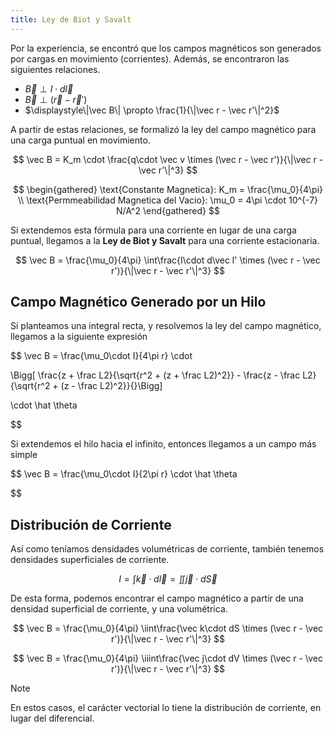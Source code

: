```yaml
---
title: Ley de Biot y Savalt
---
```


Por la experiencia, se encontró que los campos magnéticos son generados por cargas en movimiento (corrientes). Además, se encontraron las siguientes relaciones.

- $\vec B \perp I\cdot d\vec l$
- $\vec B \perp (\vec r - \vec r')$
- $\displaystyle\|\vec B\| \propto \frac{1}{\|\vec r - \vec r'\|^2}$

A partir de estas relaciones, se formalizó la ley del campo magnético para una carga puntual en movimiento.

$$
\vec B = K_m \cdot \frac{q\cdot \vec v \times (\vec r - \vec r')}{\|\vec r - \vec r'\|^3}
$$

$$
\begin{gathered}
\text{Constante Magnetica}: K_m = \frac{\mu_0}{4\pi} \\
\text{Permmeabilidad Magnetica del Vacio}: \mu_0 = 4\pi \cdot 10^{-7} N/A^2
\end{gathered}
$$

Si extendemos esta fórmula para una corriente en lugar de una carga puntual, llegamos a la **Ley de Biot y Savalt** para una corriente estacionaria.

$$
\vec B = \frac{\mu_0}{4\pi} \int\frac{I\cdot  d\vec l' \times (\vec r - \vec r')}{\|\vec r - \vec r'\|^3}
$$

## Campo Magnético Generado por un Hilo

Si planteamos una integral recta, y resolvemos la ley del campo magnético, llegamos a la siguiente expresión

$$
\vec B = \frac{\mu_0\cdot I}{4\pi r} \cdot

\Bigg[ \frac{z + \frac L2}{\sqrt{r^2 + (z + \frac L2)^2}} - \frac{z - \frac L2}{\sqrt{r^2 + (z - \frac L2)^2}}{}\Bigg]

\cdot \hat \theta

$$

Si extendemos el hilo hacia el infinito, entonces llegamos a un campo más simple

$$
\vec B = \frac{\mu_0\cdot I}{2\pi r} \cdot \hat \theta

$$

## Distribución de Corriente

Así como teníamos densidades volumétricas de corriente, también tenemos densidades superficiales de corriente.

$$
I = \int \vec k \cdot d\vec l = \iint \vec j \cdot d\vec S
$$

De esta forma, podemos encontrar el campo magnético a partir de una densidad superficial de corriente, y una volumétrica.

$$
\vec B = \frac{\mu_0}{4\pi} \iint\frac{\vec k\cdot  dS \times (\vec r - \vec r')}{\|\vec r - \vec r'\|^3}
$$

$$
\vec B = \frac{\mu_0}{4\pi} \iiint\frac{\vec j\cdot  dV \times (\vec r - \vec r')}{\|\vec r - \vec r'\|^3}
$$

> [!note]
> En estos casos, el carácter vectorial lo tiene la distribución de corriente, en lugar del diferencial.
